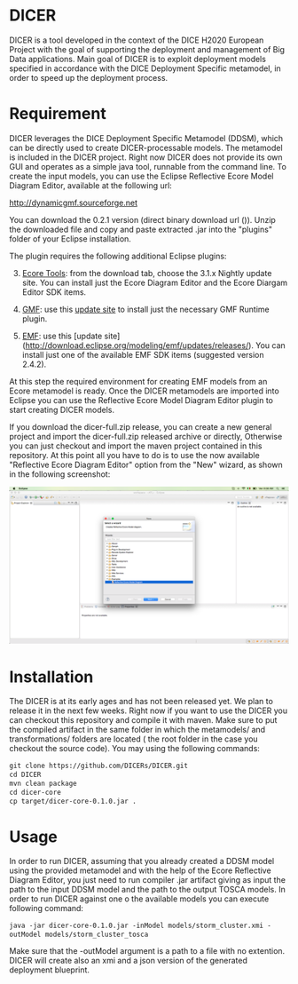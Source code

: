 # DICER

DICER is a tool developed in the context of the DICE H2020 European Project with the goal of supporting the deployment and management of Big Data applications. 
Main goal of DICER is to exploit deployment models specified in accordance with the DICE Deployment Specific metamodel, in order to speed up the deployment process.

# Requirement

DICER leverages the DICE Deployment Specific Metamodel (DDSM), which can be directly used to create DICER-processable models. The metamodel is included in the DICER project. Right now DICER does not provide its own GUI and operates as a simple java tool, runnable from the command line. To create the input models, you can use the Eclipse Reflective Ecore Model Diagram Editor, available at the following url:

http://dynamicgmf.sourceforge.net

You can download the 0.2.1 version (direct binary download url ()). Unzip the downloaded file and copy and paste extracted .jar into the "plugins" folder of your Eclipse installation.

The plugin requires the following additional Eclipse plugins:

3. [Ecore Tools](http://www.eclipse.org/ecoretools/): from the download tab, choose the 3.1.x Nightly update site. You can install just the Ecore Diagram Editor and the Ecore Diargam Editor SDK items. 

1. [GMF](http://www.eclipse.org/modeling/gmp/): use this [update site](http://download.eclipse.org/modeling/gmp/gmf-runtime/updates/releases/) to install just the necessary GMF Runtime plugin.

2. [EMF](https://eclipse.org/modeling/emf/): use this [update site] (http://download.eclipse.org/modeling/emf/updates/releases/). You can install just one of the available EMF SDK items (suggested version 2.4.2).

At this step the required environment for creating EMF models from an Ecore metamodel is ready.
Once the DICER metamodels are imported into Eclipse you can use the Reflective Ecore Model Diagram Editor plugin to start creating DICER models.

If you download the dicer-full.zip release, you can create a new general project and import the dicer-full.zip released archive or directly, Otherwise you can just checkout and import the maven project contained in this repository. At this point all you have to do is to use the now available "Reflective Ecore Diagram Editor" option from the "New" wizard, as shown in the following screenshot:

![alt text](https://github.com/DICERs/DICER/blob/master/doc/images/reflective-ecore-diagram.png "New wizar with Reflective Ecore Diagram Editor option.")

# Installation

The DICER is at its early ages and has not been released yet. We plan to release it in the next few weeks. Right now if you want to use the DICER you can checkout this repository and compile it with maven.
Make sure to put the compiled artifact in the same folder in which the metamodels/ and transformations/ folders are located ( the root folder in the case you checkout the source code). You may using the following commands:

    git clone https://github.com/DICERs/DICER.git
    cd DICER
    mvn clean package
    cd dicer-core
    cp target/dicer-core-0.1.0.jar .

# Usage

In order to run DICER, assuming that you already created a DDSM model using the provided metamodel and with the help of the Ecore Reflective Diagram Editor, you just need to run compiler .jar artifact giving as input the path to the input DDSM model and the path to the output TOSCA models. In order to run DICER against one o the available models you can execute following command:

    java -jar dicer-core-0.1.0.jar -inModel models/storm_cluster.xmi -outModel models/storm_cluster_tosca

Make sure that the -outModel argument is a path to a file with no extention. DICER will create also an xmi and a json version of the generated deployment blueprint.
